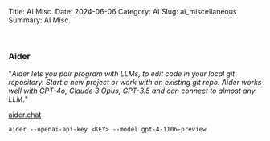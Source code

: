 Title: AI Misc.
Date: 2024-06-06
Category: AI
Slug: ai_miscellaneous
Summary: AI Misc.

<br>

### Aider

"*Aider lets you pair program with LLMs, to edit code in your local git repository. Start a new project or work with an existing git repo. Aider works well with GPT-4o, Claude 3 Opus, GPT-3.5 and can connect to almost any LLM.*"

[aider.chat](https://aider.chat)

`aider --openai-api-key <KEY> --model gpt-4-1106-preview`
